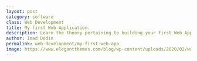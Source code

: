 ```yaml
---
layout: post
category: software
class: Web Development
title: My first Web Application.
description: Learn the theory pertaining to building your first Web Application (written with ECSE 321 at McGill University in mind).
author: Imad Dodin
permalink: web-development/my-first-web-app
image: https://www.elegantthemes.com/blog/wp-content/uploads/2020/02/waf.png
---
```

